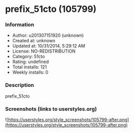 # prefix_51cto (105799)

### Information
- Author: u201307151920 (unknown)
- Created at: unknown
- Updated at: 10/31/2014, 5:29:12 AM
- License: NO-REDISTRIBUTION
- Category: 51cto
- Rating: undefined
- Total installs: 121
- Weekly installs: 0


### Description
prefix_51cto


### Screenshots (links to userstyles.org)
![https://userstyles.org/style_screenshots/105799-after.png](https://userstyles.org/style_screenshots/105799-after.png)


